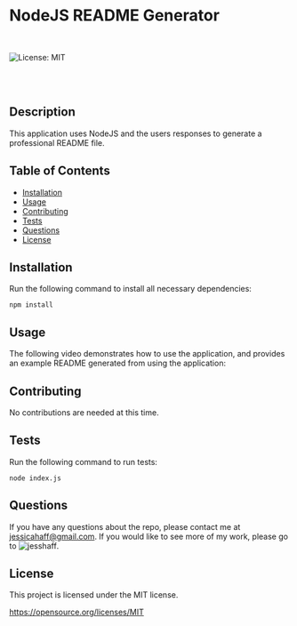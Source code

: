 # NodeJS README Generator
<br>

![License: MIT](https://img.shields.io/badge/License-MIT-yellow.svg)

<br>
<br>

## Description
This application uses NodeJS and the users responses to generate a professional README file.

## Table of Contents
* [Installation](#Installation)
* [Usage](#Usage)
* [Contributing](#Contributing)
* [Tests](#Test)
* [Questions](#Questions)    
* [License](#License)

## Installation
Run the following command to install all necessary dependencies:
```
npm install
```

## Usage
The following video demonstrates how to use the application, and provides an example README generated from using the application:

## Contributing
No contributions are needed at this time.

## Tests
Run the following command to run tests:
```
node index.js
```

## Questions
If you have any questions about the repo, please contact me at jessicahaff@gmail.com. If you would like to see more of my work, please go to ![jesshaff](https://github.com/jesshaff).

## License
This project is licensed under the MIT license.

https://opensource.org/licenses/MIT

